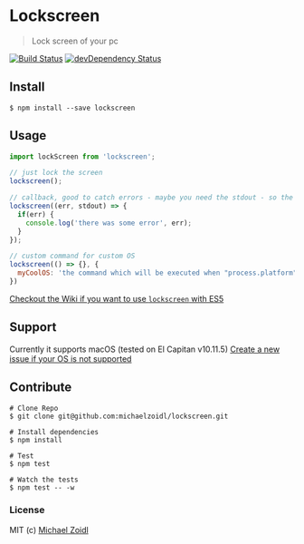 # Lockscreen
> Lock screen of your pc

[![Build Status](https://travis-ci.org/michaelzoidl/lockscreen.svg?branch=master)](https://travis-ci.org/michaelzoidl/lockscreen)
[![devDependency Status](https://david-dm.org/michaelzoidl/lockscreen/dev-status.svg)](https://david-dm.org/michaelzoidl/lockscreen#info=devDependencies)

## Install
```
$ npm install --save lockscreen
```

## Usage
```javascript
import lockScreen from 'lockscreen';

// just lock the screen
lockscreen();

// callback, good to catch errors - maybe you need the stdout - so the callback also passes this
lockscreen((err, stdout) => {
  if(err) {
    console.log('there was some error', err);
  }
});

// custom command for custom OS
lockscreen(() => {}, {
  myCoolOS: 'the command which will be executed when "process.platform" is "myCoolOS"'
})
```
[Checkout the Wiki if you want to use `lockscreen` with ES5](https://github.com/michaelzoidl/lockscreen/wiki)

## Support
Currently it supports macOS (tested on El Capitan v10.11.5)
[Create a new issue if your OS is not supported](https://github.com/michaelzoidl/lockscreen/issues)

## Contribute
```
# Clone Repo
$ git clone git@github.com:michaelzoidl/lockscreen.git

# Install dependencies
$ npm install

# Test
$ npm test

# Watch the tests
$ npm test -- -w
```

### License
MIT (c) [Michael Zoidl](https://github.com/michaelzoidl)
